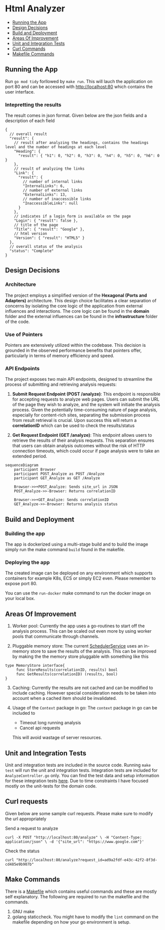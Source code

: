 # Html Analyzer

- [Running the App](#running-the-app)
- [Design Decisions](#design-decisions)
- [Build and Deployment](#build-and-deployment)
- [Areas Of Improvement](#areas-of-improvement)
- [Unit and Integration Tests](#unit-and-integration-tests)
- [Curl Commands](#curl-requests)
- [Makefile Commands](#make-commands)

## Running the App
Run `go mod tidy` forllowed by `make run`.  This will lauch the application on port 80 and can be accessed with [http://localhost:80](http://localhost:80) which contains the user interface.

### Intepretting the results
The result comes in json format.  Given below are the json fields and a description of each field

```
{
  // overall result
  "result": {
    // result after analyzing the headings, contains the headings level and the number of headings at each level
    "Heading": {
      "result": { "h1": 0, "h2": 0, "h3": 0, "h4": 0, "h5": 0, "h6": 0 }
    },
    // result of analyzing the links
    "Link": {
      "result": {
        // number of internal links
        "InternalLinks": 6, 
        // number of external links
        "ExternalLinks": 13,
        // number of inaccessible links
        "InaccessibleLinks": null
      }
    },
    // indicates if a login form is available on the page
    "Login": { "result": false },
    // title of the page
    "Title": { "result": "Google" },
    // html version
    "Version": { "result": "HTML5" }
  },
  // overall status of the analysis
  "status": "Complete"
}
```

## Design Decisions

### Architecture

The project employs a simplified version of the **Hexagonal (Ports and Adapters)** architecture. This design choice facilitates a clear separation of concerns by isolating the core logic of the application from external influences and interactions. The core logic can be found in the **domain** folder and the external influences can be found in the **infrastructure** folder of the code.

### Use of Pointers

Pointers are extensively utilized within the codebase. This decision is grounded in the observed performance benefits that pointers offer, particularly in terms of memory efficiency and speed.

### API Endpoints

The project exposes two main API endpoints, designed to streamline the process of submitting and retrieving analysis requests:

1. **Submit Request Endpoint (POST /analyze)**: This endpoint is responsible for accepting requests to analyze web pages. Users can submit the URL of the page they wish to analyze, and the system will initiate the analysis process. Given the potentially time-consuming nature of page analysis, especially for content-rich sites, separating the submission process from result retrieval is crucial. Upon success this will return a **correlationID** which can be used to check the results/status

2. **Get Request Endpoint (GET /analyze)**: This endpoint allows users to retrieve the results of their analysis requests. This separation ensures that users can obtain analysis outcomes without the risk of HTTP connection timeouts, which could occur if page analysis were to take an extended period.

```mermaid
sequenceDiagram
    participant Browser
    participant POST_Analyze as POST /Analyze
    participant GET_Analyze as GET /Analyze

    Browser->>+POST_Analyze: Sends site_url in JSON
    POST_Analyze->>-Browser: Returns correlationID

    Browser->>+GET_Analyze: Sends correlationID
    GET_Analyze->>-Browser: Returns analysis status

```

## Build and Deployment

### Building the app

The app is dockerized using a multi-stage build and to build the image simply run the make command `build` found in the makefile.

### Deploying the app

The created image can be deployed on any environment which supports containers for example K8s, ECS or simply EC2 even. Please remember to expose port 80.

You can use the `run-docker` make command to run the docker image on your local box.

## Areas Of Improvement

1. Worker pool: Currently the app uses a go-routines to start off the analysis process. This can be scaled out even more by using worker pools that communicate through channels.

2. Pluggable memory store: The current [SchedulerService](./domain/service/scheduler_service.go) uses an in-memory store to save the results of the analysis. This can be improved by making the the memory store pluggable with something like this

```
type MemoryStore interface{
     func StoreResults(correlationID, results) bool
     func GetResults(correlationID) (results, bool)
}
```

3. Caching: Currently the results are not cached and can be modified to include caching. However special consideration needs to be taken into account when a cached item should be invalidated.

4. Usage of the `Context` package in go: The `context` package in go can be included to

   - Timeout long running analysis
   - Cancel api requests

   This will avoid wastage of server resources.

## Unit and Integration Tests

Unit and integration tests are included in the source code. Running `make test` will run the unit and integration tests. Integration tests are included for `AnalyzeController.go` only. You can find the test data and setup information for these integration tests [here](./infrastructure/adapter/controller/test/). Due to time constraints I have focused mostly on the unit-tests for the domain code.

## Curl requests

Given below are some sample curl requests. Please make sure to modify the url appropriately

Send a request to analyze

`curl -X POST "http://localhost:80/analyze" \
     -H "Content-Type: application/json" \
     -d '{"site_url": "https://www.google.com"}'`

Check the status

`curl "http://localhost:80/analyze?request_id=ad9a2fdf-e43c-42f2-8f3d-cd485e9b907b"`

## Make Commands
There is a [Makefile](./Makefile) which contains useful commands and these are mostly self explanatory.
The following are required to run the makefile and the commands.
1. GNU make
2. golang staticcheck.  You might have to modify the `lint` command on the makefile depending on how your go environment is setup.